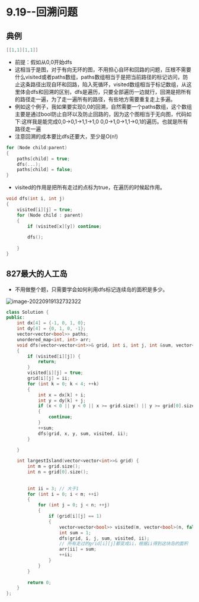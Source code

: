 # 9.19--回溯问题

## 典例

```cpp
[[1,1][1,1]]
```

+ 前提：假如从0,0开始dfs
+ 这相当于是图，对于有向无环的图，不用担心自环和回路的问题，压根不需要什么visited或者paths数组，paths数组相当于是把当前路径的标记访问，防止这条路径出现自环和回路，陷入死循环，visited数组相当于标记数组，从这里体会dfs和回溯的区别，dfs是遍历，只要全部遍历一边就行，回溯是把所有的路径走一遍，为了走一遍所有的路径，有些地方需要重复走上多遍。
+ 例如这个例子，我如果要实现0,0的回溯，自然需要一个paths数组，这个数组主要是通过bool防止自环以及防止回路的，因为这个图相当于无向图，代码如下:这样我是能完成0,0->0,1->1,1->1,0   0,0->1,0->1,1->0,1的遍历。也就是所有路径走一遍
+ 注意回溯的成本要比dfs还要大，至少是O(n!)

```cpp
for (Node child:parent)
{
	paths[child] = true;
	dfs(...);
	paths[child] = false;
}
```

+ visited的作用是把所有走过的点标为true，在遍历的时候起作用。

```cpp
void dfs(int i, int j)
{
	visited[i][j] = true;
	for (Node child : parent)
	{
		if (visited[x][y]) continue;
	
		dfs();
		
	}
}
```







## 827最大的人工岛

+ 不用做整个题，只需要学会如何利用dfs标记连续岛的面积是多少。

![image-20220919132732322](E:\study\算法整理\typera_image\image-20220919132732322.png)

```cpp
class Solution {
public:
    int dx[4] = {-1, 0, 1, 0};
    int dy[4] = {0, 1, 0, -1};
    vector<vector<bool>> paths;
    unordered_map<int, int> arr;
    void dfs(vector<vector<int>>& grid, int i, int j, int &sum, vector<vector<bool>> &visited, int &ii)
    {
        if (visited[i][j]) {
            return;
        }
        visited[i][j] = true;
        grid[i][j] = ii;
        for (int k = 0; k < 4; ++k)
        {
            int x = dx[k] + i;
            int y = dy[k] + j;
            if (x < 0 || y < 0 || x >= grid.size() || y >= grid[0].size() || !grid[x][y] || visited[x][y])
            {
                continue;
            }
            ++sum;
            dfs(grid, x, y, sum, visited, ii);
        }
        
    }

    int largestIsland(vector<vector<int>>& grid) {
        int m = grid.size();
        int n = grid[0].size();
      
        
        int ii = 3; // 大于1
        for (int i = 0; i < m; ++i)
        {
            for (int j = 0; j < n; ++j)
            {
                if (grid[i][j] == 1)
                {
                    vector<vector<bool>> visited(m, vector<bool>(n, false));
                    int sum = 1;
                    dfs(grid, i, j, sum, visited, ii);
                    // 所有走过的grid[i][j]都变成ii，根据ii得到这块岛的面积
                    arr[ii] = sum;
                    ++ii;
                }
            }
        }
        
        return 0;
    }
};
```

